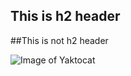 ## This is h2 header 
##This is not h2 header


![Image of Yaktocat](https://octodex.github.com/images/yaktocat.png)
